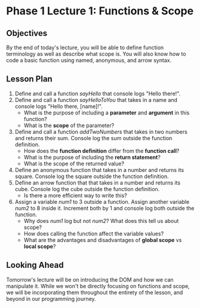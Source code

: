 # Phase 1 Lecture 1: Functions & Scope

## Objectives

By the end of today's lecture, you will be able to define function terminology as well as describe what scope is. You will also know how to code a basic function using named, anonymous, and arrow syntax.

## Lesson Plan

1. Define and call a function _sayHello_ that console logs "Hello there!".
2. Define and call a function _sayHelloToYou_ that takes in a name and console logs "Hello there, [name]!".
    - What is the purpose of including a **parameter** and **argument** in this function?
    - What is the **scope** of the parameter?
3. Define and call a function _addTwoNumbers_ that takes in two numbers and returns their sum. Console log the sum outside the function definition.
    - How does the **function definition** differ from the **function call**?
    - What is the purpose of including the **return statement**?
    - What is the scope of the returned value?
4. Define an anonymous function that takes in a number and returns its square. Console log the square outside the function definition.
5. Define an arrow function that that takes in a number and returns its cube. Console log the cube outside the function definition.
    - Is there a more efficient way to write this?
6. Assign a variable _num1_ to 3 outside a function. Assign another variable _num2_ to 8 inside it. Increment both by 1 and console log both outside the function.
    - Why does _num1_ log but not _num2_? What does this tell us about scope?
    - How does calling the function affect the variable values?
    - What are the advantages and disadvantages of **global scope** vs **local scope**?

## Looking Ahead

Tomorrow's lecture will be on introducing the DOM and how we can manipulate it. While we won't be directly focusing on functions and scope, we will be incorporating them throughout the entirety of the lesson, and beyond in our programming journey.